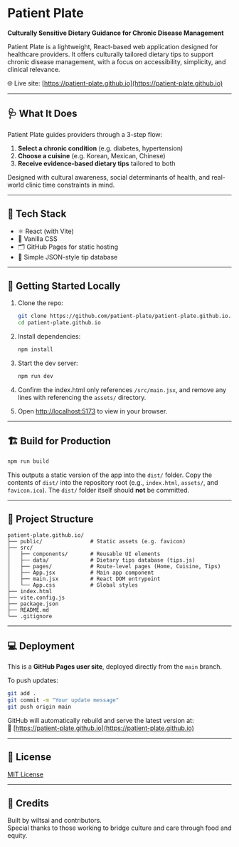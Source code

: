 # Patient Plate

**Culturally Sensitive Dietary Guidance for Chronic Disease Management**

Patient Plate is a lightweight, React-based web application designed for healthcare providers. It offers culturally tailored dietary tips to support chronic disease management, with a focus on accessibility, simplicity, and clinical relevance.

🌐 Live site: [https://patient-plate.github.io](https://patient-plate.github.io)

---

## 🩺 What It Does

Patient Plate guides providers through a 3-step flow:

1. **Select a chronic condition** (e.g. diabetes, hypertension)
2. **Choose a cuisine** (e.g. Korean, Mexican, Chinese)
3. **Receive evidence-based dietary tips** tailored to both

Designed with cultural awareness, social determinants of health, and real-world clinic time constraints in mind.

---

## 🧱 Tech Stack

- ⚛️ React (with Vite)
- 🎨 Vanilla CSS
- 🗂 GitHub Pages for static hosting
- 🧠 Simple JSON-style tip database

---

## 🚀 Getting Started Locally

1. Clone the repo:

   ```bash
   git clone https://github.com/patient-plate/patient-plate.github.io.git
   cd patient-plate.github.io
   ```

2. Install dependencies:

   ```bash
   npm install
   ```

3. Start the dev server:

   ```bash
   npm run dev
   ```

4. Confirm the index.html only references `/src/main.jsx`, and remove any lines with referencing the `assets/` directory.

5. Open [http://localhost:5173](http://localhost:5173) to view in your browser.

---

## 🏗 Build for Production

```bash
npm run build
```

This outputs a static version of the app into the `dist/` folder.
Copy the contents of `dist/` into the repository root (e.g., `index.html`,
`assets/`, and `favicon.ico`). The `dist/` folder itself should **not** be
committed.

---

## 📁 Project Structure

```
patient-plate.github.io/
├── public/               # Static assets (e.g. favicon)
├── src/
│   ├── components/       # Reusable UI elements
│   ├── data/             # Dietary tips database (tips.js)
│   ├── pages/            # Route-level pages (Home, Cuisine, Tips)
│   ├── App.jsx           # Main app component
│   ├── main.jsx          # React DOM entrypoint
│   └── App.css           # Global styles
├── index.html
├── vite.config.js
├── package.json
├── README.md
└── .gitignore
```

---

## 💻 Deployment

This is a **GitHub Pages user site**, deployed directly from the `main` branch.

To push updates:

```bash
git add .
git commit -m "Your update message"
git push origin main
```

GitHub will automatically rebuild and serve the latest version at:  
🔗 [https://patient-plate.github.io](https://patient-plate.github.io)

---

## 📝 License

[MIT License](./LICENSE)

---

## 🙏 Credits

Built by wiltsai and contributors.  
Special thanks to those working to bridge culture and care through food and equity.
